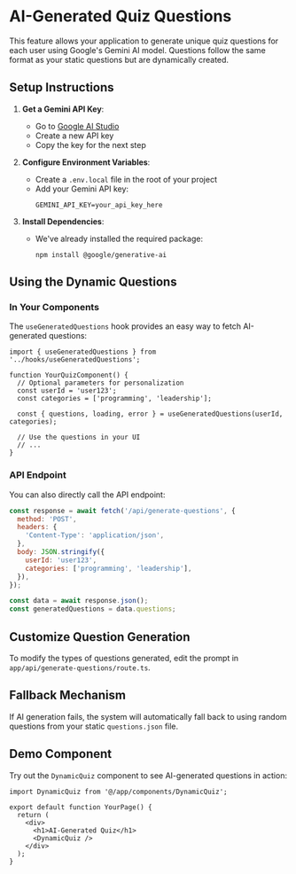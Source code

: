 # AI-Generated Quiz Questions

This feature allows your application to generate unique quiz questions for each user using Google's Gemini AI model. Questions follow the same format as your static questions but are dynamically created.

## Setup Instructions

1. **Get a Gemini API Key**:
   - Go to [Google AI Studio](https://makersuite.google.com/app/apikey)
   - Create a new API key
   - Copy the key for the next step

2. **Configure Environment Variables**:
   - Create a `.env.local` file in the root of your project
   - Add your Gemini API key:
     ```
     GEMINI_API_KEY=your_api_key_here
     ```

3. **Install Dependencies**:
   - We've already installed the required package:
     ```
     npm install @google/generative-ai
     ```

## Using the Dynamic Questions

### In Your Components

The `useGeneratedQuestions` hook provides an easy way to fetch AI-generated questions:

```tsx
import { useGeneratedQuestions } from '../hooks/useGeneratedQuestions';

function YourQuizComponent() {
  // Optional parameters for personalization
  const userId = 'user123';
  const categories = ['programming', 'leadership'];
  
  const { questions, loading, error } = useGeneratedQuestions(userId, categories);
  
  // Use the questions in your UI
  // ...
}
```

### API Endpoint

You can also directly call the API endpoint:

```js
const response = await fetch('/api/generate-questions', {
  method: 'POST',
  headers: {
    'Content-Type': 'application/json',
  },
  body: JSON.stringify({
    userId: 'user123',
    categories: ['programming', 'leadership'],
  }),
});

const data = await response.json();
const generatedQuestions = data.questions;
```

## Customize Question Generation

To modify the types of questions generated, edit the prompt in `app/api/generate-questions/route.ts`.

## Fallback Mechanism

If AI generation fails, the system will automatically fall back to using random questions from your static `questions.json` file.

## Demo Component

Try out the `DynamicQuiz` component to see AI-generated questions in action:

```tsx
import DynamicQuiz from '@/app/components/DynamicQuiz';

export default function YourPage() {
  return (
    <div>
      <h1>AI-Generated Quiz</h1>
      <DynamicQuiz />
    </div>
  );
}
``` 